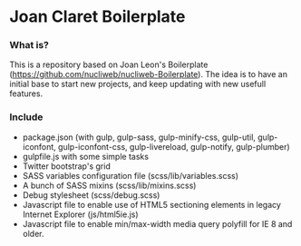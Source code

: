 # Joan Claret Boilerplate

### What is?
This is a repository based on Joan Leon's Boilerplate (https://github.com/nucliweb/nucliweb-Boilerplate).
The idea is to have an initial base to start new projects, and keep updating with new usefull features.

### Include

* package.json (with gulp, gulp-sass, gulp-minify-css, gulp-util, gulp-iconfont, gulp-iconfont-css, gulp-livereload, gulp-notify, gulp-plumber)
* gulpfile.js with some simple tasks 
* Twitter bootstrap's grid
* SASS variables configuration file (scss/lib/variables.scss)
* A bunch of SASS mixins (scss/lib/mixins.scss)
* Debug stylesheet (scss/debug.scss)
* Javascript file to enable use of HTML5 sectioning elements in legacy Internet Explorer (js/html5ie.js)
* Javascript file to enable min/max-width media query polyfill for IE 8 and older.
